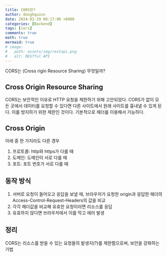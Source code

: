 ```yaml
---
title: CORS란?
author: donghquinn
date: 2024-02-29 00:17:00 +0900
categories: [Backend]
tags: [cors]
comments: true
math: true
mermaid: true
# image:
#   path: assets/img/restapi.png
#   alt: RESTful API
---
```



CORS는 (Cross rigin Resource Sharing) 무엇일까?

## Cross Origin Resource Sharing

CORS는 보안적인 이유로 HTTP 요청을 제한하기 위해 고안되었다. CORS가 없이 모든 곳에서 데이터를 요청할 수 있다면 다른 사이트에서 원래 사이트를 흉내낼 수 있게 된다. 이를 방지하기 위한 제한인 것이다.
기본적으로 헤더를 이용해서 가능하다.

## Cross Origin

아래 중 한 가지라도 다른 경우
1. 프로토콜: http와 https가 다를 때
2. 도메인: 도메인이 서로 다를 때
3. 포트: 포트 번호가 서로 다를 때

## 동작 방식

1. 서버로 요청이 들어오고 응답을 보낼 때, 브라우저가 요청한 origin과 응답한 헤더의 Access-Control-Request-Headers의 값을 비교
2. 각각 헤더값을 비교해 유효한 요청이라면 리소스를 응답
3. 유효하지 않다면 브라우저에서 이를 막고 에러 발생

## 정리

CORS는 리소스를 받을 수 있는 요청들의 발생지(?)를 제한함으로써, 보안을 강화하는 기법

